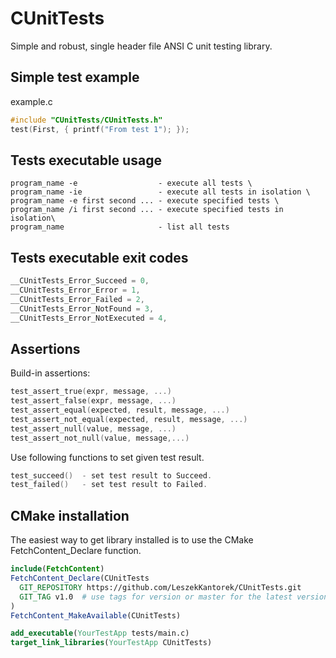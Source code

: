 # CUnitTests
Simple and robust, single header file ANSI C unit testing library.

## Simple test example

example.c
``` c
#include "CUnitTests/CUnitTests.h"
test(First, { printf("From test 1"); });
```

## Tests executable usage
```
program_name -e                  - execute all tests \
program_name -ie                 - execute all tests in isolation \
program_name -e first second ... - execute specified tests \
program_name /i first second ... - execute specified tests in isolation\
program_name                     - list all tests
```

## Tests executable exit codes
``` c
__CUnitTests_Error_Succeed = 0,
__CUnitTests_Error_Error = 1,
__CUnitTests_Error_Failed = 2,
__CUnitTests_Error_NotFound = 3,
__CUnitTests_Error_NotExecuted = 4,
```

## Assertions
Build-in assertions: 
``` c
test_assert_true(expr, message, ...)				
test_assert_false(expr, message, ...)				
test_assert_equal(expected, result, message, ...)	
test_assert_not_equal(expected, result, message, ...)
test_assert_null(value, message, ...)
test_assert_not_null(value, message,...)
```
Use following functions to set given test result.
``` c
test_succeed()	- set test result to Succeed.
test_failed()	- set test result to Failed. 
```

## CMake installation
The easiest way to get library installed is to use the CMake FetchContent_Declare function.
``` CMake
include(FetchContent)
FetchContent_Declare(CUnitTests
  GIT_REPOSITORY https://github.com/LeszekKantorek/CUnitTests.git
  GIT_TAG v1.0  # use tags for version or master for the latest version 
)
FetchContent_MakeAvailable(CUnitTests)

add_executable(YourTestApp tests/main.c)
target_link_libraries(YourTestApp CUnitTests)
```

